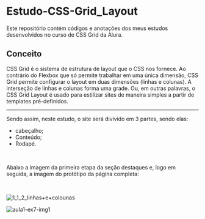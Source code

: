 # Estudo-CSS-Grid_Layout

Este repositório contém códigos e anotações dos meus estudos desenvolvidos no curso de CSS Grid da Alura. 

## Conceito 

CSS Grid é o sistema de estrutura de layout que o CSS nos fornece. 
Ao contrário do Flexbox que só permite trabalhar em uma única dimensão, CSS Grid permite configurar o layout em duas dimensões (linhas e colunas).
A interseção de linhas e colunas forma uma grade. Ou, em outras palavras,
o CSS Grid Layout é usado para estilizar sites de maneira simples a partir de templates pré-definidos. 

******
  
  

Sendo assim, neste estudo, o site será divivido em 3 partes, sendo elas:
  
  * cabeçalho;
  * Conteúdo;
  * Rodapé.

 <br>

  
  Abaixo a imagem da primeira etapa da seção destaques e, logo em seguida, a imagem do protótipo da página completa:
  
 <br>

 
 ![1_1_2_linhas+e+colounas](https://user-images.githubusercontent.com/103619448/198395718-80b0fffe-f1df-4bba-944a-1b8afe2d0927.png)

  
![aula1-ex7-img1](https://user-images.githubusercontent.com/103619448/198395440-18fbcd54-1c50-4db3-b063-970180752287.png)

  



